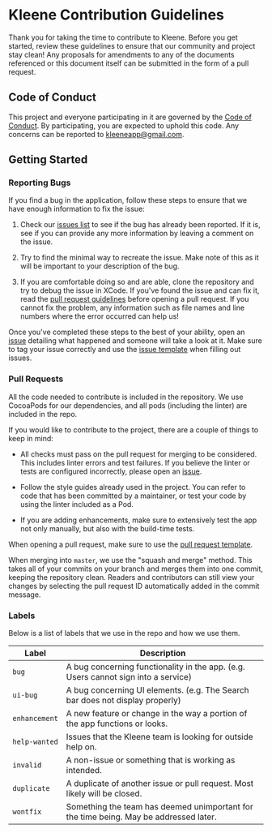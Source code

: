 # Kleene Contribution Guidelines
Thank you for taking the time to contribute to Kleene. Before you get started, review these guidelines to ensure that our community and project stay clean!
Any proposals for amendments to any of the documents referenced or this document itself can be submitted in the form of a pull request.

## Code of Conduct
This project and everyone participating in it are governed by the [Code of Conduct](CODE_OF_CONDUCT.md). By participating, you are expected to uphold this code. Any concerns can be reported to [kleeneapp@gmail.com](mailto:kleeneapp@gmail.com).

## Getting Started

### Reporting Bugs
If you find a bug in the application, follow these steps to ensure that we have enough information to fix the issue:

1. Check our [issues list](https://github.com/search?q=+is%3Aissue+user%3AKleeneApp) to see if the bug has already been reported. If it is, see if you can provide any more information by leaving a comment on the issue.

2. Try to find the minimal way to recreate the issue. Make note of this as it will be important to your description of the bug.

3. If you are comfortable doing so and are able, clone the repository and try to debug the issue in XCode. If you've found the issue and can fix it, read the [pull request guidelines](#pull-requests) before opening a pull request. If you cannot fix the problem, any information such as file names and line numbers where the error occurred can help us!

Once you've completed these steps to the best of your ability, open an [issue](https://github.com/KleeneApp/Kleene-iOS/issues/new) detailing what happened and someone will take a look at it. Make sure to tag your issue correctly and use the [issue template](ISSUE_TEMPLATE.md) when filling out issues.

### Pull Requests
All the code needed to contribute is included in the repository. We use CocoaPods for our dependencies, and all pods (including the linter) are included in the repo.

If you would like to contribute to the project, there are a couple of things to keep in mind:

- All checks must pass on the pull request for merging to be considered. This includes linter errors and test failures. If you believe the linter or tests are configured incorrectly, please open an [issue](https://github.com/KleeneApp/Kleene-iOS/issues/new).

- Follow the style guides already used in the project. You can refer to code that has been committed by a maintainer, or test your code by using the linter included as a Pod.

- If you are adding enhancements, make sure to extensively test the app not only manually, but also with the build-time tests.

When opening a pull request, make sure to use the [pull request template](PULL_REQUEST_TEMPLATE.md).

When merging into `master`, we use the "squash and merge" method. This takes all of your commits on your branch and merges them into one commit, keeping the repository clean. Readers and contributors can still view your changes by selecting the pull request ID automatically added in the commit message.

### Labels
Below is a list of labels that we use in the repo and how we use them.

| Label         | Description                                                                           |
|---------------|---------------------------------------------------------------------------------------|
| `bug`         | A bug concerning functionality in the app. (e.g. Users cannot sign into a service)    |
| `ui-bug`      | A bug concerning UI elements. (e.g. The Search bar does not display properly)         |
| `enhancement` | A new feature or change in the way a portion of the app functions or looks.           |
| `help-wanted` | Issues that the Kleene team is looking for outside help on.                           |
| `invalid`     | A non-issue or something that is working as intended.                                 |
| `duplicate`   | A duplicate of another issue or pull request. Most likely will be closed.             |
| `wontfix`     | Something the team has deemed unimportant for the time being. May be addressed later. |
